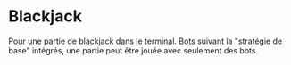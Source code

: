 # Blackjack
Pour une partie de blackjack dans le terminal.
Bots suivant la "stratégie de base" intégrés, une partie peut être jouée avec seulement des bots.
